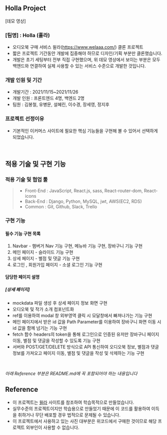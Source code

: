 ## Holla Project

[데모 영상]

### [팀명] : Holla (홀라)

- 오디오북 구매 서비스 윌라(https://www.welaaa.com/) 클론 프로젝트
- 짧은 프로젝트 기간동안 개발에 집중해야 하므로 디자인/기획 부분만 클론했습니다.
- 개발은 초기 세팅부터 전부 직접 구현했으며, 위 데모 영상에서 보이는 부분은 모두 백앤드와 연결하여 실제 사용할 수 있는 서비스 수준으로 개발한 것입니다.

### 개발 인원 및 기간

- 개발기간 : 2021/11/15~2021/11/26
- 개발 인원 : 프론트엔드 4명, 백엔드 2명
- 팀원 : 김봉철, 유병문, 설혜린, 이수경, 장세영, 정지후

### 프로젝트 선정이유

- 기본적인 이커머스 사이트에 필요한 핵심 기능들을 구현해 볼 수 있어서 선택하게 되었습니다.

<br>

## 적용 기술 및 구현 기능

### 적용 기술 및 협업 툴

> - Front-End : JavaScript, React.js, sass, React-router-dom, React-icons
> - Back-End : Django, Python, MySQL, jwt, AWS(EC2, RDS)
> - Common : Git, Github, Slack, Trello

### 구현 기능

#### 필수 기능 구현 목록

1. Navbar - 햄버거 Nav 기능 구현, 메뉴바 기능 구현, 장바구니 기능 구현
2. 메인 페이지 - 슬라이드 기능 구현
3. 상세 페이지 - 별점 및 댓글 기능 구현
4. 로그인 , 회원가입 페이지 - 소셜 로그인 기능 구현


#### 담당한 페이지 설명

##### [상세 페이지]

- mockdata 파일 생성 후 상세 페이지 정보 화면 구현
- 오디오북 및 작가 소개 컴포넌트화
- ref를 이용하여 modal 창 외부영역 클릭 시 모달창에서 빠져나가는 기능 구현
- 메인 페이지에서 받은 id 값을 Path Parameter를 이용하여 장바구니 화면 이동 시 id 값을 함께 넘기는 기능 구현
- fetch 함수 headers의 token을 통해 로그인으로 인증된 유저만 장바구니 페이지 이동, 별점 및 댓글을 작성할 수 있도록 기능 구현
- 서버와 POST/GET/DELETE 방식으로 API 통신하여 오디오북 정보, 별점과 댓글 정보를 가져오고 페이지 이동, 별점 및 댓글을 작성 및 삭제하는 기능 구현

<br>

_아래 Reference 부분은 README.md에 꼭 포함되어야 하는 내용입니다_

## Reference
- 이 프로젝트는 [윌라](https://www.welaaa.com/) 사이트를 참조하여 학습목적으로 만들었습니다.
- 실무수준의 프로젝트이지만 학습용으로 만들었기 때문에 이 코드를 활용하여 이득을 취하거나 무단 배포할 경우 법적으로 문제될 수 있습니다.
- 이 프로젝트에서 사용하고 있는 사진 대부분은 위코드에서 구매한 것이므로 해당 프로젝트 외부인이 사용할 수 없습니다.
